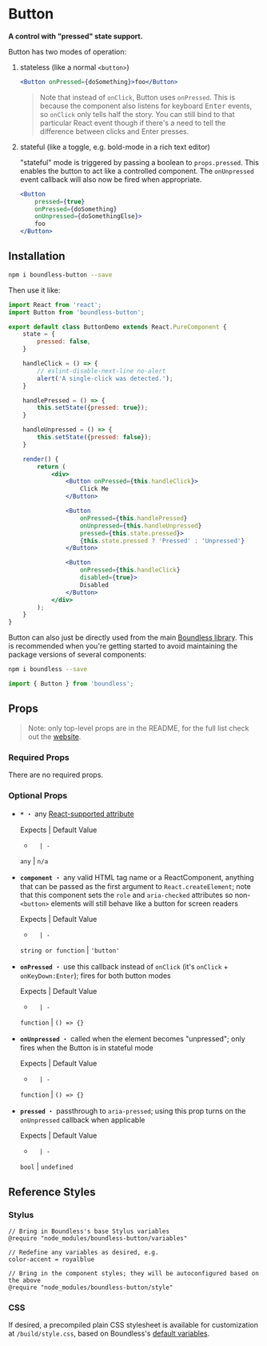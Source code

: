 <!---
THIS IS AN AUTOGENERATED FILE. EDIT PACKAGES/BOUNDLESS-BUTTON/INDEX.JS INSTEAD.
-->
# Button

__A control with "pressed" state support.__

Button has two modes of operation:

1. stateless (like a normal `<button>`)
   ```jsx
   <Button onPressed={doSomething}>foo</Button>
   ```

   > Note that instead of `onClick`, Button uses `onPressed`. This is because the component also listens for keyboard <kbd>Enter</kbd> events, so `onClick` only tells half the story. You can still bind to that particular React event though if there's a need to tell the difference between clicks and Enter presses.

2. stateful (like a toggle, e.g. bold-mode in a rich text editor)

   "stateful" mode is triggered by passing a boolean to `props.pressed`. This enables the button to act like a controlled component. The `onUnpressed` event callback will also now be fired when appropriate.

   ```jsx
   <Button
       pressed={true}
       onPressed={doSomething}
       onUnpressed={doSomethingElse}>
       foo
   </Button>
   ```

## Installation

```bash
npm i boundless-button --save
```

Then use it like:


```jsx
import React from 'react';
import Button from 'boundless-button';

export default class ButtonDemo extends React.PureComponent {
    state = {
        pressed: false,
    }

    handleClick = () => {
        // eslint-disable-next-line no-alert
        alert('A single-click was detected.');
    }

    handlePressed = () => {
        this.setState({pressed: true});
    }

    handleUnpressed = () => {
        this.setState({pressed: false});
    }

    render() {
        return (
            <div>
                <Button onPressed={this.handleClick}>
                    Click Me
                </Button>

                <Button
                    onPressed={this.handlePressed}
                    onUnpressed={this.handleUnpressed}
                    pressed={this.state.pressed}>
                    {this.state.pressed ? 'Pressed' : 'Unpressed'}
                </Button>

                <Button
                    onPressed={this.handleClick}
                    disabled={true}>
                    Disabled
                </Button>
            </div>
        );
    }
}
```



Button can also just be directly used from the main [Boundless library](https://www.npmjs.com/package/boundless). This is recommended when you're getting started to avoid maintaining the package versions of several components:

```bash
npm i boundless --save
```

```js
import { Button } from 'boundless';
```



## Props

> Note: only top-level props are in the README, for the full list check out the [website](http://boundless.js.org/Button).

### Required Props

There are no required props.


### Optional Props

- __`*`__ ・ any [React-supported attribute](https://facebook.github.io/react/docs/tags-and-attributes.html#html-attributes)

  Expects | Default Value
  -       | -
  `any` | `n/a`

- __`component`__ ・ any valid HTML tag name or a ReactComponent, anything that can be passed as the
  first argument to `React.createElement`; note that this component sets the `role` and `aria-checked`
  attributes so non-`<button>` elements will still behave like a button for screen readers

  Expects | Default Value
  -       | -
  `string or function` | `'button'`

- __`onPressed`__ ・ use this callback instead of `onClick` (it's `onClick` + `onKeyDown:Enter`); fires for both button modes

  Expects | Default Value
  -       | -
  `function` | `() => {}`

- __`onUnpressed`__ ・ called when the element becomes "unpressed"; only fires when the Button is in stateful mode

  Expects | Default Value
  -       | -
  `function` | `() => {}`

- __`pressed`__ ・ passthrough to `aria-pressed`; using this prop turns on the `onUnpressed` callback when applicable

  Expects | Default Value
  -       | -
  `bool` | `undefined`


## Reference Styles
### Stylus
```stylus
// Bring in Boundless's base Stylus variables
@require "node_modules/boundless-button/variables"

// Redefine any variables as desired, e.g.
color-accent = royalblue

// Bring in the component styles; they will be autoconfigured based on the above
@require "node_modules/boundless-button/style"
```

### CSS
If desired, a precompiled plain CSS stylesheet is available for customization at `/build/style.css`, based on Boundless's [default variables](https://github.com/enigma-io/boundless/blob/master/variables.styl).

